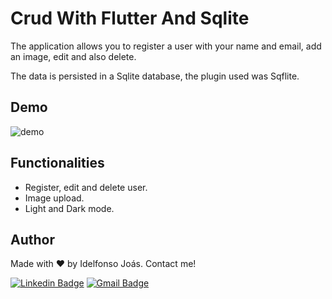 # Crud With Flutter And Sqlite

The application allows you to register a user with your name and email, add an image, edit and also delete.

The data is persisted in a Sqlite database, the plugin used was Sqflite.

## Demo
![demo](https://user-images.githubusercontent.com/87580996/192928469-180a7f21-8141-45b2-bcb7-bd235149664e.gif)

## Functionalities
- Register, edit and delete user.
- Image upload.
- Light and Dark mode.

## Author
Made with ❤️ by Idelfonso Joás. Contact me!

[![Linkedin Badge](https://img.shields.io/badge/-Joás-blue?style=flat-square&logo=Linkedin&logoColor=white&link=https://www.linkedin.com/in/joasdc/)](https://www.linkedin.com/in/joasdc/) 
[![Gmail Badge](https://img.shields.io/badge/-idelfonsojoas@gmail.com-c14438?style=flat-square&logo=Gmail&logoColor=white&link=mailto:idelfonsojoas@gmail.com)](mailto:idelfonsojoas@gmail.com)

